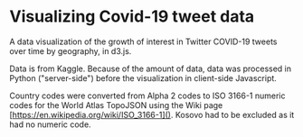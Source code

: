 # Visualizing Covid-19 tweet data
A data visualization of the growth of interest in Twitter COVID-19 tweets over time by geography, in d3.js.  

Data is from Kaggle. Because of the amount of data, data was processed in Python ("server-side") before the visualization in client-side Javascript.

Country codes were converted from Alpha 2 codes to ISO 3166-1 numeric codes for the World Atlas TopoJSON using the Wiki page [https://en.wikipedia.org/wiki/ISO_3166-1]().  Kosovo had to be excluded as it had no numeric code.

